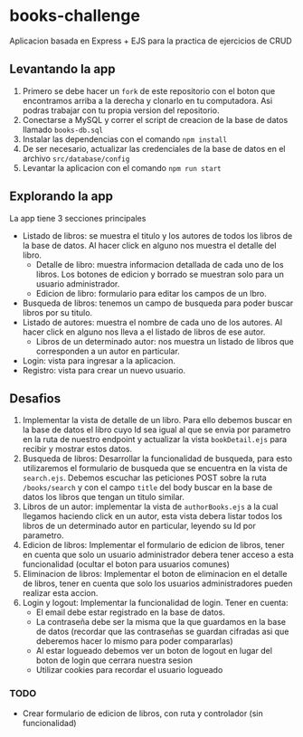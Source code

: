 # books-challenge
Aplicacion basada en Express + EJS para la practica de ejercicios de CRUD

## Levantando la app
1. Primero se debe hacer un `fork` de este repositorio con el boton que encontramos arriba a la derecha y clonarlo en tu computadora. Asi podras trabajar con tu propia version del repositorio.
2. Conectarse a MySQL y correr el script de creacion de la base de datos llamado `books-db.sql`
3. Instalar las dependencias con el comando `npm install`
4. De ser necesario, actualizar las credenciales de la base de datos en el archivo `src/database/config`
5. Levantar la aplicacion con el comando `npm run start`

## Explorando la app
La app tiene 3 secciones principales
* Listado de libros: se muestra el titulo y los autores de todos los libros de la base de datos. Al hacer click en alguno nos muestra el detalle del libro.
  * Detalle de libro: muestra informacion detallada de cada uno de los libros. Los botones de edicion y borrado se muestran solo para un usuario administrador.
  * Edicion de libro: formulario para editar los campos de un lbro.
* Busqueda de libros: tenemos un campo de busqueda para poder buscar libros por su titulo.
* Listado de autores: muestra el nombre de cada uno de los autores. Al hacer click en alguno nos lleva a el listado de libros de ese autor.
  * Libros de un determinado autor: nos muestra un listado de libros que corresponden a un autor en particular.
* Login: vista para ingresar a la aplicacion.
* Registro: vista para crear un nuevo usuario. 

## Desafios
1. Implementar la vista de detalle de un libro. Para ello debemos buscar en la base de datos el libro cuyo Id sea igual al que se envia por parametro en la ruta de nuestro endpoint y actualizar la vista `bookDetail.ejs` para recibir y mostrar estos datos.
2. Busqueda de libros: Desarrollar la funcionalidad de busqueda, para esto utilizaremos el formulario de busqueda que se encuentra en la vista de `search.ejs`. Debemos escuchar las peticiones POST sobre la ruta `/books/search` y con el campo `title` del body buscar en la base de datos los libros que tengan un titulo similar.
3. Libros de un autor: implementar la vista de `authorBooks.ejs` a la cual llegamos haciendo click en un autor, esta vista debera listar todos los libros de un determinado autor en particular, leyendo su Id por parametro.
4. Edicion de libros: Implementar el formulario de edicion de libros, tener en cuenta que solo un usuario administrador debera tener acceso a esta funcionalidad (ocultar el boton para usuarios comunes)
5. Eliminacion de libros: Implementar el boton de eliminacion en el detalle de libros, tener en cuenta que solo los usuarios administradores pueden realizar esta accion.
6. Login y logout: Implementar la funcionalidad de login. Tener en cuenta:
   - El email debe estar registrado en la base de datos.
   - La contraseña debe ser la misma que la que guardamos en la base de datos (recordar que las contraseñas se guardan cifradas asi que deberemos hacer lo mismo para poder compararlas)
   - Al estar logueado debemos ver un boton de logout en lugar del boton de login que cerrara nuestra sesion
   - Utilizar cookies para recordar el usuario logueado


### TODO
- Crear formulario de edicion de libros, con ruta y controlador (sin funcionalidad)